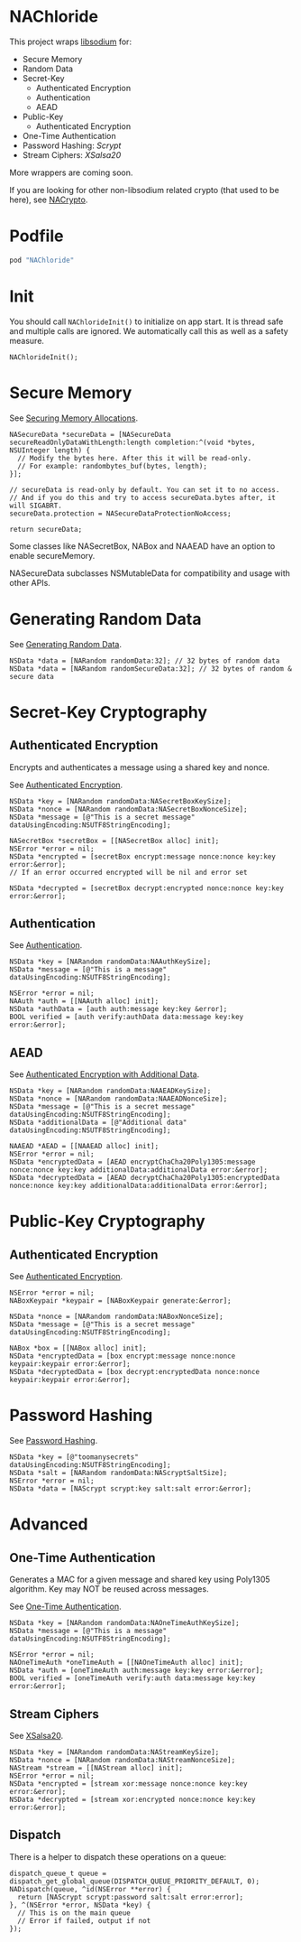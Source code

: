 NAChloride
===========

This project wraps [libsodium](https://github.com/jedisct1/libsodium) for:

* Secure Memory
* Random Data
* Secret-Key 
  * Authenticated Encryption
  * Authentication
  * AEAD
* Public-Key
  * Authenticated Encryption
* One-Time Authentication
* Password Hashing: *Scrypt*
* Stream Ciphers: *XSalsa20*

More wrappers are coming soon.

If you are looking for other non-libsodium related crypto (that used to be here), see [NACrypto](https://github.com/gabriel/NACrypto).

# Podfile

```ruby
pod "NAChloride"
```

# Init

You should call `NAChlorideInit()` to initialize on app start. It is thread safe and multiple calls are ignored. We automatically call this as well as a safety measure.

```objc
NAChlorideInit();
```

# Secure Memory

See [Securing Memory Allocations](https://download.libsodium.org/doc/helpers/memory_management.html).

```objc
NASecureData *secureData = [NASecureData secureReadOnlyDataWithLength:length completion:^(void *bytes, NSUInteger length) {
  // Modify the bytes here. After this it will be read-only.
  // For example: randombytes_buf(bytes, length);
}];

// secureData is read-only by default. You can set it to no access.
// And if you do this and try to access secureData.bytes after, it will SIGABRT.
secureData.protection = NASecureDataProtectionNoAccess;

return secureData;
```

Some classes like NASecretBox, NABox and NAAEAD have an option to enable secureMemory.

NASecureData subclasses NSMutableData for compatibility and usage with other APIs.

# Generating Random Data

See [Generating Random Data](https://download.libsodium.org/doc/generating_random_data/index.html).

```objc
NSData *data = [NARandom randomData:32]; // 32 bytes of random data
NSData *data = [NARandom randomSecureData:32]; // 32 bytes of random & secure data
```

# Secret-Key Cryptography

## Authenticated Encryption

Encrypts and authenticates a message using a shared key and nonce.

See [Authenticated Encryption](https://download.libsodium.org/doc/secret-key_cryptography/authenticated_encryption.html).

```objc
NSData *key = [NARandom randomData:NASecretBoxKeySize];
NSData *nonce = [NARandom randomData:NASecretBoxNonceSize];
NSData *message = [@"This is a secret message" dataUsingEncoding:NSUTF8StringEncoding];

NASecretBox *secretBox = [[NASecretBox alloc] init];
NSError *error = nil;
NSData *encrypted = [secretBox encrypt:message nonce:nonce key:key error:&error];
// If an error occurred encrypted will be nil and error set

NSData *decrypted = [secretBox decrypt:encrypted nonce:nonce key:key error:&error];
```

## Authentication

See [Authentication](https://download.libsodium.org/doc/secret-key_cryptography/secret-key_authentication.html).

```objc
NSData *key = [NARandom randomData:NAAuthKeySize];
NSData *message = [@"This is a message" dataUsingEncoding:NSUTF8StringEncoding];

NSError *error = nil;
NAAuth *auth = [[NAAuth alloc] init];
NSData *authData = [auth auth:message key:key &error];
BOOL verified = [auth verify:authData data:message key:key error:&error];
```

## AEAD

See [Authenticated Encryption with Additional Data](https://download.libsodium.org/doc/secret-key_cryptography/aead.html).

```objc
NSData *key = [NARandom randomData:NAAEADKeySize];
NSData *nonce = [NARandom randomData:NAAEADNonceSize];
NSData *message = [@"This is a secret message" dataUsingEncoding:NSUTF8StringEncoding];
NSData *additionalData = [@"Additional data" dataUsingEncoding:NSUTF8StringEncoding];

NAAEAD *AEAD = [[NAAEAD alloc] init];
NSError *error = nil;
NSData *encryptedData = [AEAD encryptChaCha20Poly1305:message nonce:nonce key:key additionalData:additionalData error:&error];
NSData *decryptedData = [AEAD decryptChaCha20Poly1305:encryptedData nonce:nonce key:key additionalData:additionalData error:&error];
```

# Public-Key Cryptography

## Authenticated Encryption

See [Authenticated Encryption](https://download.libsodium.org/doc/public-key_cryptography/authenticated_encryption.html).

```objc
NSError *error = nil;
NABoxKeypair *keypair = [NABoxKeypair generate:&error];

NSData *nonce = [NARandom randomData:NABoxNonceSize];
NSData *message = [@"This is a secret message" dataUsingEncoding:NSUTF8StringEncoding];

NABox *box = [[NABox alloc] init];
NSData *encryptedData = [box encrypt:message nonce:nonce keypair:keypair error:&error];
NSData *decryptedData = [box decrypt:encryptedData nonce:nonce keypair:keypair error:&error];
```

# Password Hashing

See [Password Hashing](https://download.libsodium.org/doc/password_hashing/index.html).

```objc
NSData *key = [@"toomanysecrets" dataUsingEncoding:NSUTF8StringEncoding];
NSData *salt = [NARandom randomData:NAScryptSaltSize];
NSError *error = nil;
NSData *data = [NAScrypt scrypt:key salt:salt error:&error];
```

# Advanced

## One-Time Authentication

Generates a MAC for a given message and shared key using Poly1305 algorithm.
Key may NOT be reused across messages.

See [One-Time Authentication](https://download.libsodium.org/doc/advanced/poly1305.html).

```objc
NSData *key = [NARandom randomData:NAOneTimeAuthKeySize];
NSData *message = [@"This is a message" dataUsingEncoding:NSUTF8StringEncoding];

NSError *error = nil;
NAOneTimeAuth *oneTimeAuth = [[NAOneTimeAuth alloc] init];
NSData *auth = [oneTimeAuth auth:message key:key error:&error];
BOOL verified = [oneTimeAuth verify:auth data:message key:key error:&error];
```

## Stream Ciphers

See [XSalsa20](https://download.libsodium.org/doc/advanced/xsalsa20.html).

```objc
NSData *key = [NARandom randomData:NAStreamKeySize];
NSData *nonce = [NARandom randomData:NAStreamNonceSize];
NAStream *stream = [[NAStream alloc] init];
NSError *error = nil;
NSData *encrypted = [stream xor:message nonce:nonce key:key error:&error];
NSData *decrypted = [stream xor:encrypted nonce:nonce key:key error:&error];
```

## Dispatch

There is a helper to dispatch these operations on a queue:

```objc
dispatch_queue_t queue = dispatch_get_global_queue(DISPATCH_QUEUE_PRIORITY_DEFAULT, 0);
NADispatch(queue, ^id(NSError **error) {
  return [NAScrypt scrypt:password salt:salt error:error];
}, ^(NSError *error, NSData *key) {
  // This is on the main queue
  // Error if failed, output if not
});
```
